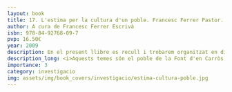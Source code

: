 ```yaml
---
layout: book
title: 17. L'estima per la cultura d'un poble. Francesc Ferrer Pastor.
author: A cura de Francesc Ferrer Escrivà
isbn: 978-84-92768-09-7
pvp: 16.50€
year: 2009
description: En el present llibre es recull i trobarem organitzat en diverses seccions els treballs publicats al llarg dels llibres de festes del seu poble. de 1975 fins l'any 2000.
description_long: <i>Aquests temes són el poble de la Font d'en Carròs, els Carròs, Jaume I i la llengua i la devoció religiosa. Tots recollits cronològicament composen un total de 41 articles de diferent extensió a més 4 que són pòstums.</i>
importance: 3
category: investigacio
img: assets/img/book_covers/investigacio/estima-cultura-poble.jpg
---
```


